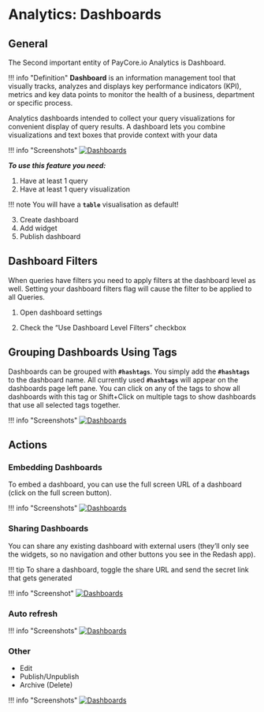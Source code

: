 # Analytics: Dashboards

## General

The Second important entity of PayСore.io Analytics is Dashboard. 

!!! info "Definition"
    **Dashboard** is an information management tool that visually tracks, analyzes and displays key performance indicators (KPI), metrics and key data points to monitor the health of a business, department or specific process.

Analytics dashboards intended to collect your query visualizations for convenient display of query results.
A dashboard lets you combine visualizations and text boxes that provide context with your data

!!! info "Screenshots"
    [![Dashboards](images/dashboards1.png)](images/dashboards1.png)

**_To  use this feature you need:_**

1. Have at least 1 query
2. Have at least 1 query visualization

!!! note
     You will have a **`table`** visualisation as default!

3. Create  dashboard
4. Add widget
5. Publish dashboard

## Dashboard Filters

When queries have filters you need to apply filters at the dashboard level as well. Setting your dashboard filters flag will cause the filter to be applied to all Queries.

1. Open dashboard settings

2. Check the “Use Dashboard Level Filters” checkbox


## Grouping Dashboards Using Tags

Dashboards can be grouped with **`#hashtags`**. You simply add the **`#hashtags`** to the dashboard name. All currently used **`#hashtags`** will appear on the dashboards page left pane.
You can click on any of the tags to show all dashboards with this tag or Shift+Click on multiple tags to show dashboards that use all selected tags together.

!!! info "Screenshots"
    [![Dashboards](images/dashboards2.png)](images/dashboards2.png)
   

## Actions

### Embedding Dashboards

To embed a dashboard, you can use the full screen URL of a dashboard (click on the full screen button). 

!!! info "Screenshots"
    [![Dashboards](images/dashboards6.png)](images/dashboards6.png)

### Sharing Dashboards
You can share any existing dashboard with external users (they’ll only see the widgets, so no navigation and other buttons you see in the Redash app).

!!! tip
    To share a dashboard, toggle the share URL and send the secret link that gets generated

!!! info "Screenshot"
     [![Dashboards](images/dashboards4.png)](images/dashboards4.png)

### Auto refresh

!!! info "Screenshots"
    [![Dashboards](images/dashboards3.png)](images/dashboards3.png)

### Other

- Edit
- Publish/Unpublish
- Archive (Delete)

!!! info "Screenshots"
    [![Dashboards](images/dashboards5.png)](images/dashboards5.png)